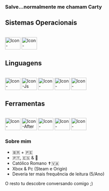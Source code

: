 ### Salve...normalmente me chamam Carty

<h2>Sistemas Operacionais</h2>
  <div style="display: inline_block"><br>
    <img aling='center' alt='Icon-Windows' height='40' width='50' src="https://cdn.jsdelivr.net/gh/devicons/devicon@latest/icons/windows11/windows11-original.svg"/>
    <img aling='center' alt='Icon-Ubuntu' height='40' width='50' src="https://cdn.jsdelivr.net/gh/devicons/devicon@latest/icons/ubuntu/ubuntu-original.svg"/>
  </div>

<h2>Linguagens</h2>
  <div style="display: inline_block"><br>
    <img aling='center' alt='Icon-Python' height='40' width='50' src='https://cdn.jsdelivr.net/gh/devicons/devicon@latest/icons/python/python-original.svg'/>
    <img aling='center' alt='Icon-Js' height='40' width='50' src='https://cdn.jsdelivr.net/gh/devicons/devicon@latest/icons/javascript/javascript-original.svg'/>
    <img aling='center' alt='Icon-MongoDb' height='40' width='50' src="https://cdn.jsdelivr.net/gh/devicons/devicon@latest/icons/mongodb/mongodb-original.svg"/>
    <img aling='center' alt='Icon-MySql' height='40' width='50' src="https://cdn.jsdelivr.net/gh/devicons/devicon@latest/icons/mysql/mysql-original.svg"/>
    <img aling='center' alt='Icon-SqlServer' height='40' width='50' src="https://cdn.jsdelivr.net/gh/devicons/devicon@latest/icons/microsoftsqlserver/microsoftsqlserver-original.svg"/>
  </div>

<h2>Ferramentas</h2>
  <div style="display: inline_block"><br>
    <img aling='center' alt='Icon-Premiere' height='40' width='50' src='https://upload.wikimedia.org/wikipedia/commons/4/40/Adobe_Premiere_Pro_CC_icon.svg'/>
    <img aling='center' alt='Icon-After' height='40' width='50' src='https://upload.wikimedia.org/wikipedia/commons/c/cb/Adobe_After_Effects_CC_icon.svg'/>
    <img aling='center' alt='Icon-Photoshop' height='40' width='50' src="https://cdn.jsdelivr.net/gh/devicons/devicon@latest/icons/photoshop/photoshop-original.svg"/>
    <img aling='center' alt='Icon-Blender' height='40' width='50' src="https://cdn.jsdelivr.net/gh/devicons/devicon@latest/icons/blender/blender-original.svg"/>
    <img aling='center' alt='Icon-Blender' height='40' width='50' src="https://cdn.jsdelivr.net/gh/devicons/devicon@latest/icons/figma/figma-original.svg"/>
  </div>

<div>
  <h3>Sobre mim</h3>
  <ul>
    <li>🇧🇷 + 🇵🇪</li>
    <li>🇵🇹, 🇪🇸 & 🏴󠁧󠁢󠁥󠁮󠁧󠁿</li>
    <li>Católico Romano ✝️🇻🇦</li>
    <li>Xbox & Pc (Steam e Origin)</li>
    <li>Deveria ter mais frequência de leitura (5/Ano)</li>
  </ul>
  <p>O resto tu descobre conversando comigo ;)</p>
</div>
